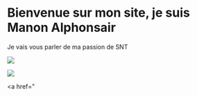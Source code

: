 <!DOCTYPE html>
<HTML>
<body>
<h1> Bienvenue sur mon site, je suis Manon Alphonsair </h1>
<p> Je vais vous parler de ma passion de SNT </p>
<p> <img src="https://i.pinimg.com/736x/95/3c/91/953c91e5002b182bcd7aa1792c713541.jpg"> </p>
  <p> <img src="blob:https://copilot.cloud.microsoft/3df3e5e5-f2ab-41cd-87bf-cdcbc91efae2"> </p>

<a href="
</body>
</HTML>
